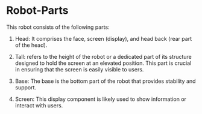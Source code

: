 # Robot-Parts
This robot consists of the following parts:

1. Head: It comprises the face, screen (display), and head back (rear part of the head).
   
3. Tall: refers to the height of the robot or a dedicated part of its structure designed to hold the screen at an elevated position. This part is crucial in ensuring that the screen is easily visible to users.
4. Base: The base is the bottom part of the robot that provides stability and support.
5. Screen: This display component is likely used to show information or interact with users.


<script src=" https://github.com/LatifahAbuhamamah/Robot-Parts/blob/main/Robot%20parts.stl "></script>
